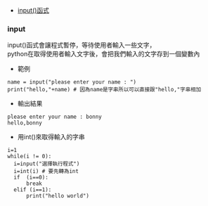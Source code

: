 - [input()函式](https://ithelp.ithome.com.tw/articles/10201956)

### input
input()函式會讓程式暫停，等待使用者輸入一些文字，  
python在取得使用者輸入文字後，會把我們輸入的文字存到一個變數內  
  - 範例
  ```
  name = input("please enter your name : ")
  print("hello,"+name) # 因為name是字串所以可以直接跟"hello,"字串相加
  ```
  - 輸出結果
  ```
  please enter your name : bonny
  hello,bonny
  ```
  
  - 用int()來取得輸入的字串
  ```
  i=1
  while(i != 0):
    i=input("選擇執行程式")
    i=int(i) # 要先轉為int
    if  (i==0):
        break
    elif (i==1):
        print("hello world")
  ```
